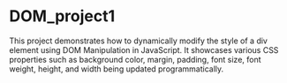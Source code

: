 # DOM_project1
This project demonstrates how to dynamically modify the style of a div element using DOM Manipulation in JavaScript. It showcases various CSS properties such as background color, margin, padding, font size, font weight, height, and width being updated programmatically.
